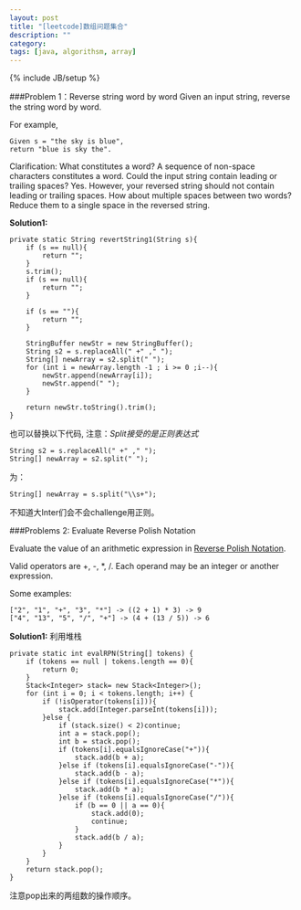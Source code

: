 ```yaml
---
layout: post
title: "[leetcode]数组问题集合"
description: ""
category: 
tags: [java, algorithsm, array]
---
```

{% include JB/setup %}

###Problem 1：Reverse string word by word
Given an input string, reverse the string word by word.

For example,

	Given s = "the sky is blue",
	return "blue is sky the".

Clarification:
What constitutes a word?
A sequence of non-space characters constitutes a word.
Could the input string contain leading or trailing spaces?
Yes. However, your reversed string should not contain leading or trailing spaces.
How about multiple spaces between two words?
Reduce them to a single space in the reversed string.

**Solution1:**

    private static String revertString1(String s){
        if (s == null){
            return "";
        }
        s.trim();
        if (s == null){
            return "";
        }

        if (s == ""){
            return "";
        }

        StringBuffer newStr = new StringBuffer();
        String s2 = s.replaceAll(" +" ," ");
        String[] newArray = s2.split(" ");
        for (int i = newArray.length -1 ; i >= 0 ;i--){
            newStr.append(newArray[i]);
            newStr.append(" ");
        }

        return newStr.toString().trim();
    }

也可以替换以下代码, 注意：*Split接受的是正则表达式*

    String s2 = s.replaceAll(" +" ," ");
    String[] newArray = s2.split(" ");
    
为：

	String[] newArray = s.split("\\s+");

不知道大Inter们会不会challenge用正则。

###Problems 2: Evaluate Reverse Polish Notation

Evaluate the value of an arithmetic expression in [Reverse Polish Notation](http://en.wikipedia.org/wiki/Reverse_Polish_notation).

Valid operators are +, -, *, /. Each operand may be an integer or another expression.

Some examples:
	
	["2", "1", "+", "3", "*"] -> ((2 + 1) * 3) -> 9
    ["4", "13", "5", "/", "+"] -> (4 + (13 / 5)) -> 6
    
**Solution1:** 利用堆栈

    private static int evalRPN(String[] tokens) {
        if (tokens == null | tokens.length == 0){
            return 0;
        }
        Stack<Integer> stack= new Stack<Integer>();
        for (int i = 0; i < tokens.length; i++) {
            if (!isOperator(tokens[i])){
                stack.add(Integer.parseInt(tokens[i]));
            }else {
                if (stack.size() < 2)continue;
                int a = stack.pop();
                int b = stack.pop();
                if (tokens[i].equalsIgnoreCase("+")){
                    stack.add(b + a);
                }else if (tokens[i].equalsIgnoreCase("-")){
                    stack.add(b - a);
                }else if (tokens[i].equalsIgnoreCase("*")){
                    stack.add(b * a);
                }else if (tokens[i].equalsIgnoreCase("/")){
                    if (b == 0 || a == 0){
                        stack.add(0);
                        continue;
                    }
                    stack.add(b / a);
                }
            }
        }
        return stack.pop();
    }
    
注意pop出来的两组数的操作顺序。

